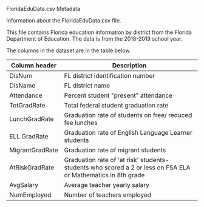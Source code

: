 FloridaEduData.csv Metadata

Information about the FloridaEduData.csv file.

This file contains Florida education information by district from the Florida Department of Education. The data is from the 2018-2019 school year. 


The columns in the dataset are in the table below.

Column header | Description
--------------|------------
DisNum | FL district identification number
DisName | FL district name
Attendance | Percent student "present" attendance 
TotGradRate | Total federal student graduation rate 
LunchGradRate | Graduation rate of students on free/ reduced fee lunches
ELL.GradRate | Graduation rate of English Language Learner students
MigrantGradRate | Graduation rate of migrant students 
AtRiskGradRate | Graduation rate of 'at risk' students- students who scored a 2 or less on FSA ELA or Mathematics in 8th grade 
AvgSalary | Average teacher yearly salary
NumEmployed | Number of teachers employed 

